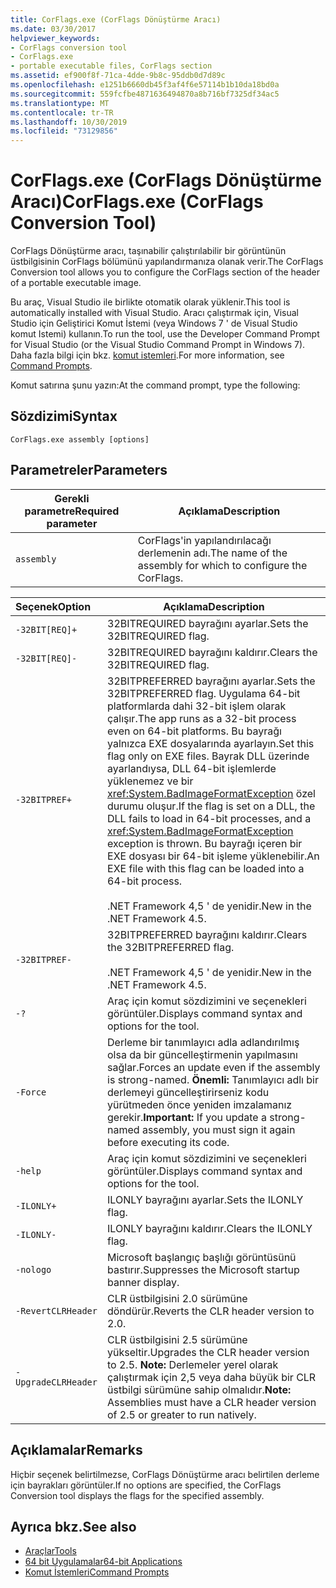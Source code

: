 ```yaml
---
title: CorFlags.exe (CorFlags Dönüştürme Aracı)
ms.date: 03/30/2017
helpviewer_keywords:
- CorFlags conversion tool
- CorFlags.exe
- portable executable files, CorFlags section
ms.assetid: ef900f8f-71ca-4dde-9b8c-95ddb0d7d89c
ms.openlocfilehash: e1251b6660db45f3af4f6e57114b1b10da18bd0a
ms.sourcegitcommit: 559fcfbe4871636494870a8b716bf7325df34ac5
ms.translationtype: MT
ms.contentlocale: tr-TR
ms.lasthandoff: 10/30/2019
ms.locfileid: "73129856"
---
```

# <a name="corflagsexe-corflags-conversion-tool"></a><span data-ttu-id="13413-102">CorFlags.exe (CorFlags Dönüştürme Aracı)</span><span class="sxs-lookup"><span data-stu-id="13413-102">CorFlags.exe (CorFlags Conversion Tool)</span></span>
<span data-ttu-id="13413-103">CorFlags Dönüştürme aracı, taşınabilir çalıştırılabilir bir görüntünün üstbilgisinin CorFlags bölümünü yapılandırmanıza olanak verir.</span><span class="sxs-lookup"><span data-stu-id="13413-103">The CorFlags Conversion tool allows you to configure the CorFlags section of the header of a portable executable image.</span></span>  
  
 <span data-ttu-id="13413-104">Bu araç, Visual Studio ile birlikte otomatik olarak yüklenir.</span><span class="sxs-lookup"><span data-stu-id="13413-104">This tool is automatically installed with Visual Studio.</span></span> <span data-ttu-id="13413-105">Aracı çalıştırmak için, Visual Studio için Geliştirici Komut İstemi (veya Windows 7 ' de Visual Studio komut Istemi) kullanın.</span><span class="sxs-lookup"><span data-stu-id="13413-105">To run the tool, use the Developer Command Prompt for Visual Studio (or the Visual Studio Command Prompt in Windows 7).</span></span> <span data-ttu-id="13413-106">Daha fazla bilgi için bkz. [komut istemleri](developer-command-prompt-for-vs.md).</span><span class="sxs-lookup"><span data-stu-id="13413-106">For more information, see [Command Prompts](developer-command-prompt-for-vs.md).</span></span>  
  
 <span data-ttu-id="13413-107">Komut satırına şunu yazın:</span><span class="sxs-lookup"><span data-stu-id="13413-107">At the command prompt, type the following:</span></span>  
  
## <a name="syntax"></a><span data-ttu-id="13413-108">Sözdizimi</span><span class="sxs-lookup"><span data-stu-id="13413-108">Syntax</span></span>  
  
```console  
CorFlags.exe assembly [options]  
```  
  
## <a name="parameters"></a><span data-ttu-id="13413-109">Parametreler</span><span class="sxs-lookup"><span data-stu-id="13413-109">Parameters</span></span>  
  
|<span data-ttu-id="13413-110">Gerekli parametre</span><span class="sxs-lookup"><span data-stu-id="13413-110">Required parameter</span></span>|<span data-ttu-id="13413-111">Açıklama</span><span class="sxs-lookup"><span data-stu-id="13413-111">Description</span></span>|  
|------------------------|-----------------|  
|`assembly`|<span data-ttu-id="13413-112">CorFlags'in yapılandırılacağı derlemenin adı.</span><span class="sxs-lookup"><span data-stu-id="13413-112">The name of the assembly for which to configure the CorFlags.</span></span>|  
  
|<span data-ttu-id="13413-113">Seçenek</span><span class="sxs-lookup"><span data-stu-id="13413-113">Option</span></span>|<span data-ttu-id="13413-114">Açıklama</span><span class="sxs-lookup"><span data-stu-id="13413-114">Description</span></span>|  
|:------------|-----------------|  
|`-32BIT[REQ]+`|<span data-ttu-id="13413-115">32BITREQUIRED bayrağını ayarlar.</span><span class="sxs-lookup"><span data-stu-id="13413-115">Sets the 32BITREQUIRED flag.</span></span>|  
|`-32BIT[REQ]-`|<span data-ttu-id="13413-116">32BITREQUIRED bayrağını kaldırır.</span><span class="sxs-lookup"><span data-stu-id="13413-116">Clears the 32BITREQUIRED flag.</span></span>|  
|`-32BITPREF+`|<span data-ttu-id="13413-117">32BITPREFERRED bayrağını ayarlar.</span><span class="sxs-lookup"><span data-stu-id="13413-117">Sets the 32BITPREFERRED flag.</span></span> <span data-ttu-id="13413-118">Uygulama 64-bit platformlarda dahi 32-bit işlem olarak çalışır.</span><span class="sxs-lookup"><span data-stu-id="13413-118">The app runs as a 32-bit process even on 64-bit platforms.</span></span> <span data-ttu-id="13413-119">Bu bayrağı yalnızca EXE dosyalarında ayarlayın.</span><span class="sxs-lookup"><span data-stu-id="13413-119">Set this flag only on EXE files.</span></span> <span data-ttu-id="13413-120">Bayrak DLL üzerinde ayarlandıysa, DLL 64-bit işlemlerde yüklenemez ve bir <xref:System.BadImageFormatException> özel durumu oluşur.</span><span class="sxs-lookup"><span data-stu-id="13413-120">If the flag is set on a DLL, the DLL fails to load in 64-bit processes, and a <xref:System.BadImageFormatException> exception is thrown.</span></span> <span data-ttu-id="13413-121">Bu bayrağı içeren bir EXE dosyası bir 64-bit işleme yüklenebilir.</span><span class="sxs-lookup"><span data-stu-id="13413-121">An EXE file with this flag can be loaded into a 64-bit process.</span></span><br /><br /> <span data-ttu-id="13413-122">.NET Framework 4,5 ' de yenidir.</span><span class="sxs-lookup"><span data-stu-id="13413-122">New in the .NET Framework 4.5.</span></span>|  
|`-32BITPREF-`|<span data-ttu-id="13413-123">32BITPREFERRED bayrağını kaldırır.</span><span class="sxs-lookup"><span data-stu-id="13413-123">Clears the 32BITPREFERRED flag.</span></span><br /><br /> <span data-ttu-id="13413-124">.NET Framework 4,5 ' de yenidir.</span><span class="sxs-lookup"><span data-stu-id="13413-124">New in the .NET Framework 4.5.</span></span>|  
|`-?`|<span data-ttu-id="13413-125">Araç için komut sözdizimini ve seçenekleri görüntüler.</span><span class="sxs-lookup"><span data-stu-id="13413-125">Displays command syntax and options for the tool.</span></span>|  
|`-Force`|<span data-ttu-id="13413-126">Derleme bir tanımlayıcı adla adlandırılmış olsa da bir güncelleştirmenin yapılmasını sağlar.</span><span class="sxs-lookup"><span data-stu-id="13413-126">Forces an update even if the assembly is strong-named.</span></span> <span data-ttu-id="13413-127">**Önemli:**  Tanımlayıcı adlı bir derlemeyi güncelleştirirseniz kodu yürütmeden önce yeniden imzalamanız gerekir.</span><span class="sxs-lookup"><span data-stu-id="13413-127">**Important:**  If you update a strong-named assembly, you must sign it again before executing its code.</span></span>|  
|`-help`|<span data-ttu-id="13413-128">Araç için komut sözdizimini ve seçenekleri görüntüler.</span><span class="sxs-lookup"><span data-stu-id="13413-128">Displays command syntax and options for the tool.</span></span>|  
|`-ILONLY+`|<span data-ttu-id="13413-129">ILONLY bayrağını ayarlar.</span><span class="sxs-lookup"><span data-stu-id="13413-129">Sets the ILONLY flag.</span></span>|  
|`-ILONLY-`|<span data-ttu-id="13413-130">ILONLY bayrağını kaldırır.</span><span class="sxs-lookup"><span data-stu-id="13413-130">Clears the ILONLY flag.</span></span>|  
|`-nologo`|<span data-ttu-id="13413-131">Microsoft başlangıç başlığı görüntüsünü bastırır.</span><span class="sxs-lookup"><span data-stu-id="13413-131">Suppresses the Microsoft startup banner display.</span></span>|  
|`-RevertCLRHeader`|<span data-ttu-id="13413-132">CLR üstbilgisini 2.0 sürümüne döndürür.</span><span class="sxs-lookup"><span data-stu-id="13413-132">Reverts the CLR header version to 2.0.</span></span>|  
|`-UpgradeCLRHeader`|<span data-ttu-id="13413-133">CLR üstbilgisini 2.5 sürümüne yükseltir.</span><span class="sxs-lookup"><span data-stu-id="13413-133">Upgrades the CLR header version to 2.5.</span></span> <span data-ttu-id="13413-134">**Note:**  Derlemeler yerel olarak çalıştırmak için 2,5 veya daha büyük bir CLR üstbilgi sürümüne sahip olmalıdır.</span><span class="sxs-lookup"><span data-stu-id="13413-134">**Note:**  Assemblies must have a CLR header version of 2.5 or greater to run natively.</span></span>|  
  
## <a name="remarks"></a><span data-ttu-id="13413-135">Açıklamalar</span><span class="sxs-lookup"><span data-stu-id="13413-135">Remarks</span></span>  
 <span data-ttu-id="13413-136">Hiçbir seçenek belirtilmezse, CorFlags Dönüştürme aracı belirtilen derleme için bayrakları görüntüler.</span><span class="sxs-lookup"><span data-stu-id="13413-136">If no options are specified, the CorFlags Conversion tool displays the flags for the specified assembly.</span></span>  
  
## <a name="see-also"></a><span data-ttu-id="13413-137">Ayrıca bkz.</span><span class="sxs-lookup"><span data-stu-id="13413-137">See also</span></span>

- [<span data-ttu-id="13413-138">Araçlar</span><span class="sxs-lookup"><span data-stu-id="13413-138">Tools</span></span>](index.md)
- [<span data-ttu-id="13413-139">64 bit Uygulamalar</span><span class="sxs-lookup"><span data-stu-id="13413-139">64-bit Applications</span></span>](../64-bit-apps.md)
- [<span data-ttu-id="13413-140">Komut İstemleri</span><span class="sxs-lookup"><span data-stu-id="13413-140">Command Prompts</span></span>](developer-command-prompt-for-vs.md)

